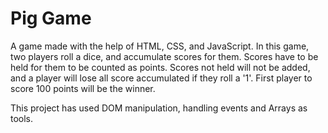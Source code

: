 # Pig Game

A game made with the help of HTML, CSS, and JavaScript.
In this game, two players roll a dice, and accumulate scores for them. Scores have to be held for them to be counted as points. Scores not held will not be added, and a player will lose all score accumulated if they roll a '1'. First player to score 100 points will be the winner.

This project has used DOM manipulation, handling events and Arrays as tools.
